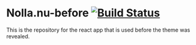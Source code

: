 # Nolla.nu-before [![Build Status](https://api.travis-ci.org/frednordell/nolla.nu.svg?branch=master)](https://travis-ci.org/frednordell/nolla.nu)
This is the repository for the react app that is used before the theme was revealed. 
